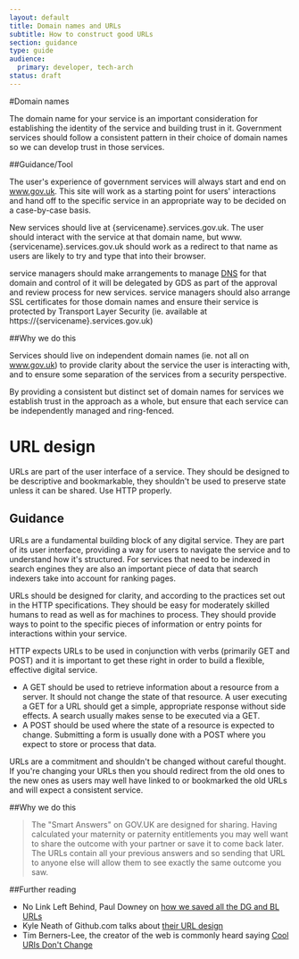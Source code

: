 ```yaml
---
layout: default
title: Domain names and URLs
subtitle: How to construct good URLs
section: guidance
type: guide
audience:
  primary: developer, tech-arch
status: draft
---
```

    
#Domain names

The domain name for your service is an important consideration for establishing the identity of the service and building trust in it. Government services should follow a consistent pattern in their choice of domain names so we can develop trust in those services.

##Guidance/Tool

The user's experience of government services will always start and end on www.gov.uk. This site will work as a starting point for users' interactions and hand off to the specific service in an appropriate way to be decided on a case-by-case basis.

New services should live at {servicename}.services.gov.uk. The user should interact with the service at that domain name, but www.{servicename}.services.gov.uk should work as a redirect to that name as users are likely to try and type that into their browser.

service managers should make arrangements to manage [DNS](http://en.wikipedia.org/wiki/Domain_Name_System) for that domain and control of it will be delegated by GDS as part of the approval and review process for new services. service managers should also arrange SSL certificates for those domain names and ensure their service is protected by Transport Layer Security (ie. available at https://{servicename}.services.gov.uk)

##Why we do this

Services should live on independent domain names (ie. not all on www.gov.uk) to provide clarity about the service the user is interacting with, and to ensure some separation of the services from a security perspective.

By providing a consistent but distinct set of domain names for services we establish trust in the approach as a whole, but ensure that each service can be independently managed and ring-fenced.

# URL design
URLs are part of the user interface of a service. They should be designed to be descriptive and bookmarkable, they shouldn't be used to preserve state unless it can be shared. Use HTTP properly. 

## Guidance

URLs are a fundamental building block of any digital service. They are part of its user interface, providing a way for users to navigate the service and to understand how it's structured. For services that need to be indexed in search engines they are also an important piece of data that search indexers take into account for ranking pages.

URLs should be designed for clarity, and according to the practices set out in the HTTP specifications. They should be easy for moderately skilled humans to read as well as for machines to process. They should provide ways to point to the specific pieces of information or entry points for interactions within your service.

HTTP expects URLs to be used in conjunction with verbs (primarily GET and POST) and it is important to get these right in order to build a flexible, effective digital service.

* A GET should be used to retrieve information about a resource from a server. It should not change the state of that resource. A user executing a GET for a URL should get a simple, appropriate response without side effects. A search usually makes sense to be executed via a GET.
* A POST should be used where the state of a resource is expected to change. Submitting a form is usually done with a POST where you expect to store or process that data.

URLs are a commitment and shouldn't be changed without careful thought. If you're changing your URLs then you should redirect from the old ones to the new ones as users may well have linked to or bookmarked the old URLs and will expect a consistent service.

##Why we do this

> The "Smart Answers" on GOV.UK are designed for sharing. Having calculated your maternity or paternity entitlements you may well want to share the outcome with your partner or save it to come back later. The URLs contain all your previous answers and so sending that URL to anyone else will allow them to see exactly the same outcome you saw.

##Further reading

* No Link Left Behind, Paul Downey on [how we saved all the DG and BL URLs](http://digital.cabinetoffice.gov.uk/2012/10/11/no-link-left-behind/)
* Kyle Neath of Github.com talks about [their URL design](http://warpspire.com/posts/url-design/)
* Tim Berners-Lee, the creator of the web is commonly heard saying [Cool URIs Don't Change](http://www.w3.org/Provider/Style/URI.html)
